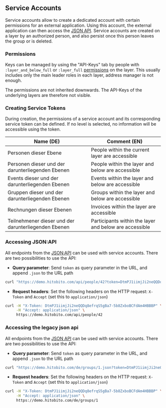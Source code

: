 ## Service Accounts

Service accounts allow to create a dedicated account with certain permissions for an external application. Using this account, the external application can then access the [JSON API](rest_api.md). Service accounts are created on a layer by an authorized person, and also persist once this person leaves the group or is deleted.

### Permissions
Keys can be managed by using the "API-Keys" tab by people with `:layer_and_below_full` or `:layer_full` [permissions](../../../architecture/08_konzepte.md) on the layer. This usually includes only the main leader roles in each layer, address manager is not enough.

The permissions are not inherited downwards. The API-Keys of the underlying layers are therefore not visible.

### Creating Service Tokens
During creation, the permissions of a service account and its corresponding service token can be defined. If no level is selected, no information will be accessible using the token.

| Name (DE)                                            | Comment (EN)                                           |
| ---                                                  | ---                                                    |
| Personen dieser Ebene                                | People within the current layer are accessible         |
| Personen dieser und der darunterliegenden Ebenen     | People within the layer and below are accessible       |
| Events dieser und der darunterliegenden Ebenen       | Events within the layer and below are accessible       |
| Gruppen dieser und der darunterliegenden Ebenen      | Groups within the layer and below are accessible       |
| Rechnungen dieser Ebenen                             | Invoices within the layer are accessible               |
| Teilnehmener dieser und der darunterliegenden Ebenen | Participants within the layer and below are accessible |


### Accessing JSON:API

All endpoints from the [JSON:API](json_api.md) can be used with service accounts. There are two possibilities to use the API:

* **Query parameter**: Send `token` as query parameter in the URL, and append `.json` to the URL path
```bash
curl "https://demo.hitobito.com/api/people/42?token=DtmPJ1iimjJi2neQQDq8efrqS5gBa7-5b8ZxboBCFdAm4HBBBP"
```

* **Request headers**: Set the following headers on the HTTP request: `X-Token` and `Accept` (set this to `application/json`)
```bash
curl -H "X-Token: DtmPJ1iimjJi2neQQDq8efrqS5gBa7-5b8ZxboBCFdAm4HBBBP" \
     -H "Accept: application/json" \
     https://demo.hitobito.com/api/people/42
```

### Accessing the legacy json api

All endpoints from the [JSON API](rest_api.md) can be used with service accounts. There are two possibilities to use the API:

* **Query parameter**: Send `token` as query parameter in the URL, and append `.json` to the URL path
```bash
curl "https://demo.hitobito.com/de/groups/1.json?token=DtmPJ1iimjJi2neQQDq8efrqS5gBa7-5b8ZxboBCFdAm4HBBBP"
```

* **Request headers**: Set the following headers on the HTTP request: `X-Token` and `Accept` (set this to `application/json`)
```bash
curl -H "X-Token: DtmPJ1iimjJi2neQQDq8efrqS5gBa7-5b8ZxboBCFdAm4HBBBP" \
     -H "Accept: application/json" \
     https://demo.hitobito.com/de/groups/1
```
